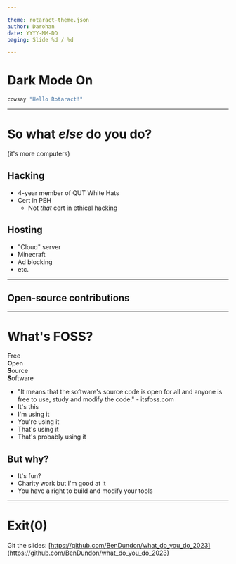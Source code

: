 ```yaml
---

theme: rotaract-theme.json
author: Darohan
date: YYYY-MM-DD
paging: Slide %d / %d

---
```


# Dark Mode On

```bash
cowsay "Hello Rotaract!"
```

---

# So what _else_ do you do?
(it's more computers)

## Hacking

- 4-year member of QUT White Hats
- Cert in PEH	
	- Not _that_ cert in ethical hacking

## Hosting

- "Cloud" server
- Minecraft
- Ad blocking
- etc.

---

## Open-source contributions


---
# What's FOSS?
**F**ree  
**O**pen  
**S**ource  
**S**oftware  
- "It means that the software's source code is open for all and anyone is free to use, study and modify the code." - itsfoss.com
- It's this
- I'm using it
- You're using it
- That's using it
- That's probably using it

## But why?

- It's fun?
- Charity work but I'm good at it
- You have a right to build and modify your tools

---

# Exit(0)

Git the slides: [https://github.com/BenDundon/what_do_you_do_2023](https://github.com/BenDundon/what_do_you_do_2023)
